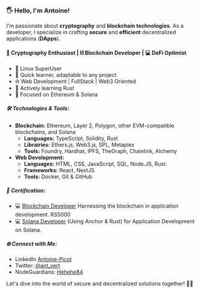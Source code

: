 ### 🖐️ **Hello, I'm Antoine**! 

I'm passionate about **cryptography** and **blockchain technologies**. As a developer, I specialize in crafting **secure** and **efficient** decentralized applications (**DApps**).

#### 🔐 Cryptography Enthusiast | ⛓️ Blockchain Developer | 💻 DeFi Optimist

- 🐧 Linux SuperUser
- 🚀 Quick learner, adaptable to any project
- 🌐 Web Development | FullStack | Web3 Oriented
- 🦀 Actively learning Rust
- 🔗 Focused on Ethereum & Solana 

##### 🛠️ Technologies & Tools:

- **Blockchain:** Ethereum, Layer 2, Polygon, other EVM-compatible blockchains, and Solana
  - **Languages:** TypeScript, Solidity, Rust
  - **Librairies:** Ethers.js, Web3.js, SPL, Metaplex
  - **Tools:** Foundry, Hardhat, IPFS, TheGraph, Chainlink, Alchemy
- **Web Development:**
  - **Languages:** HTML, CSS, JavaScript, SQL, Node.JS, Rust.
  - **Frameworks:** React, NextJS
  - **Tools:** Docker, Git & GitHub
 
##### 📜 Certification:

- 💻 [Blockchain Developer](https://certificate.bcdiploma.com/check/4594C7785EC8CED64D48014E6F99A499F67B9DA59DA7FEFC9C11530AC1393A6Fc0VQNmhBK1lINDlLTDkrMW1uMEdNM2hmUGZLcXNFUWxoZ2pmM2dBVXZSU0RMSWxz) Harnessing the blockchain in application development. RS5000
- 💻 [Solana Developer]() (Using Anchor & Rust) for Application Development on Solana.

##### 🌐 Connect with Me:

- LinkedIn [Antoine-Picot](https://linkedin.com/in/antoine-picot-176320155/)
- Twitter: [@ant_vert](https://twitter.com/ant_vert)
- NodeGuardians: [Hehehe84](https://nodeguardians.io/character/f66a6db1c832)

Let's dive into the world of secure and decentralized solutions together! 💼🚀

